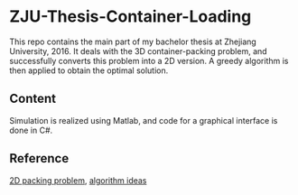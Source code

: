 # ZJU-Thesis-Container-Loading
This repo contains the main part of my bachelor thesis at Zhejiang University, 2016. It deals with the 3D container-packing problem, and successfully converts this problem into a 2D version. A greedy algorithm is then applied to obtain the optimal solution.

## Content
Simulation is realized using Matlab, and code for a graphical interface is done in C#.

## Reference
[2D packing problem](http://www.sciencedirect.com/science/article/pii/S0377221799003574), [algorithm ideas](https://www.jstor.org/stable/4102107?seq=1#page_scan_tab_contents)
